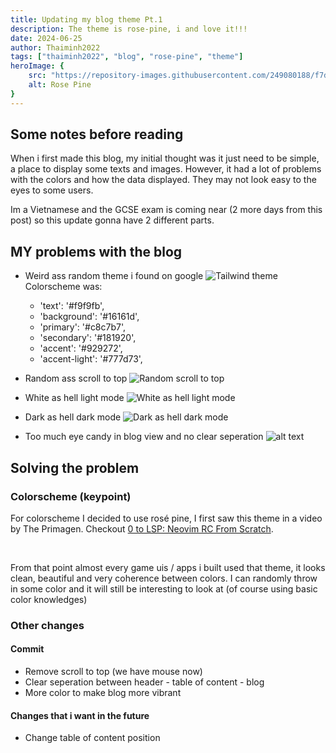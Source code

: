 ```yaml
---
title: Updating my blog theme Pt.1
description: The theme is rose-pine, i and love it!!! 
date: 2024-06-25 
author: Thaiminh2022
tags: ["thaiminh2022", "blog", "rose-pine", "theme"]
heroImage: {
    src: "https://repository-images.githubusercontent.com/249080188/f7dd4f80-3628-11eb-8f57-368a5b43dc5a",
    alt: Rose Pine
}
---
```


## Some notes before reading

When i first made this blog, my initial thought was it just need to be simple, a place to display some texts and images. However, it had a lot of problems with the colors and how the data displayed. They may not look easy to the eyes to some users.

Im a Vietnamese and the GCSE exam is coming near (2 more days from this post) so this update gonna have 2 different parts.

## MY problems with the blog

- Weird ass random theme i found on google
![Tailwind theme](https://lh3.googleusercontent.com/drive-viewer/AKGpihaA34JAHrjMDkpvH4hhHWKXwdu9kbnTtaVyfh925Ir4R5os_8XSGkpIefItVa4VHVsUZ39XpiGUJtZm7rNgSUo0cYuQLMAY9XE=s2560)
Colorscheme was:
    - 'text': '#f9f9fb',
    - 'background': '#16161d',
    - 'primary': '#c8c7b7',
    - 'secondary': '#181920',
    - 'accent': '#929272',
    - 'accent-light': '#777d73',

- Random ass scroll to top
![Random scroll to top](https://lh3.googleusercontent.com/drive-viewer/AKGpihY4nOL-KVOXqEROamzCGpaclx587U4fETbGM9lvzbtFRRmXj_AKljL2a32LK_QyDwRq0tmADhYJLfV-avI90rnktj1brVR5Bw=s1600-rw-v1)

- White as hell light mode
![White as hell light mode](https://lh3.googleusercontent.com/drive-viewer/AKGpihYM9IwTY1No9YiBR7k20nWsx1i7BeTeYC2gvkj615cWQEBNnXmBZiQSjay5Vdoujm9sSZSNP-OozdGWw17w-MzNyP6ZUV7AbSU=s1600-rw-v1)

- Dark as hell dark mode
![Dark as hell dark mode](https://lh3.googleusercontent.com/drive-viewer/AKGpihYM9IwTY1No9YiBR7k20nWsx1i7BeTeYC2gvkj615cWQEBNnXmBZiQSjay5Vdoujm9sSZSNP-OozdGWw17w-MzNyP6ZUV7AbSU=s1600-rw-v1)

- Too much eye candy in blog view and no clear seperation
![alt text](https://lh3.googleusercontent.com/drive-viewer/AKGpihYd9B5fLQ18KNfO0tThxNX12YUeVYRyWcZ5Z7e8DiQHOeZrymDCRPQf4CM3_sf1ZA0VdB0S6a_fxMiY82ikYx3ZRgu0JaYGI9E=s1600-rw-v1)

## Solving the problem

### Colorscheme (keypoint)
For colorscheme I decided to use rosé pine, I first saw this theme in a video by The Primagen. Checkout [0 to LSP: Neovim RC From Scratch](https://youtu.be/w7i4amO_zaE?si=rt0Y1oSCiolyizfX). 

<br/>

From that point almost every game uis / apps i built used that theme, it looks clean, beautiful and very coherence between colors. I can randomly throw in some color and it will still be interesting to look at (of course using basic color knowledges)

### Other changes

#### Commit 

- Remove scroll to top (we have mouse now)
- Clear seperation between header - table of content - blog
- More color to make blog more vibrant

#### Changes that i want in the future

- Change table of content position






